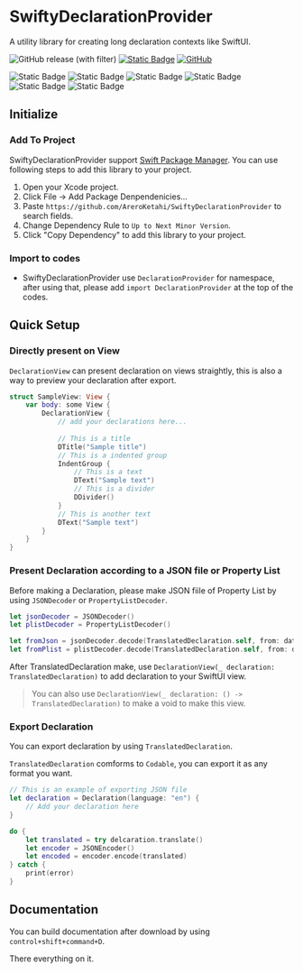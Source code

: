 # SwiftyDeclarationProvider

A utility library for creating long declaration contexts like SwiftUI.

![GitHub release (with filter)](https://img.shields.io/github/v/release/AreroKetahi/SwiftyDeclarationProvider)
[![Static Badge](https://img.shields.io/badge/compatible-SwiftPM-orange)](https://github.com/apple/swift-package-manager)
[![GitHub](https://img.shields.io/github/license/AreroKetahi/SwiftyDeclarationProvider)]([https://](https://github.com/AreroKetahi/SwiftyDeclarationProvider/LICENSE))

![Static Badge](https://img.shields.io/badge/avaliable-iOS_14.0%2B-red)
![Static Badge](https://img.shields.io/badge/avaliable-iPadOS_14.0%2B-orange)
![Static Badge](https://img.shields.io/badge/avaliable-macOS_Big_Sur%2B-yellow)
![Static Badge](https://img.shields.io/badge/avaliable-watchOS_7.0%2B-green)
![Static Badge](https://img.shields.io/badge/avaliable-tvOS_14.0%2B-blue)
![Static Badge](https://img.shields.io/badge/avaliable-visionOS_beta%2B-purple)

## Initialize

### Add To Project

SwiftyDeclarationProvider support [Swift Package Manager](https://github.com/apple/swift-package-manager). You can use following steps to add this library to your project.

1. Open your Xcode project.
2. Click File -> Add Package Denpendenicies...
3. Paste `https://github.com/AreroKetahi/SwiftyDeclarationProvider` to search fields.
4. Change Dependency Rule to `Up to Next Minor Version`.
5. Click "Copy Dependency" to add this library to your project.

### Import to codes

- SwiftyDeclarationProvider use `DeclarationProvider` for namespace, after using that, please add `import DeclarationProvider` at the top of the codes.



## Quick Setup

### Directly present on View

`DeclarationView` can present declaration on views straightly, this is also a way to preview your declaration after export.

```swift
struct SampleView: View {
    var body: some View {
        DeclarationView {
            // add your declarations here...
          
            // This is a title
            DTitle("Sample title")
            // This is a indented group
            IndentGroup {
                // This is a text
                DText("Sample text")
                // This is a divider
                DDivider()
            }
            // This is another text
            DText("Sample text")
        }
    }
}
```

### Present Declaration according to a JSON file or Property List

Before making a Declaration, please make JSON fiile of Property List by using `JSONDecoder` or `PropertyListDecoder`.

```swift
let jsonDecoder = JSONDecoder()
let plistDecoder = PropertyListDecoder()

let fromJson = jsonDecoder.decode(TranslatedDeclaration.self, from: data)
let fromPlist = plistDecoder.decode(TranslatedDeclaration.self, from: data)
```

After TranslatedDeclaration make, use `DeclarationView(_ declaration: TranslatedDeclaration)` to add declaration to your SwiftUI view.

> You can also use `DeclarationView(_ declaration: () -> TranslatedDeclaration)` to make a void to make this view.

### Export Declaration

You can export declaration by using `TranslatedDeclaration`.

`TranslatedDeclaration` comforms to `Codable`, you can export it as any format you want.

```swift
// This is an example of exporting JSON file
let declaration = Declaration(language: "en") {
    // Add your declaration here
}

do {
    let translated = try delcaration.translate()
    let encoder = JSONEncoder()
    let encoded = encoder.encode(translated)
} catch {
    print(error)
}
```

## Documentation

You can build documentation after download by using `control+shift+command+D`.

There everything on it.

